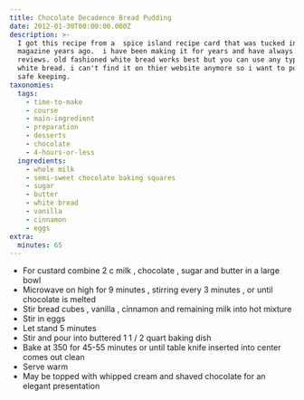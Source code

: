 ```yaml
---
title: Chocolate Decadence Bread Pudding
date: 2012-01-30T00:00:00.000Z
description: >-
  I got this recipe from a  spice island recipe card that was tucked in a womans
  magazine years ago.  i have been making it for years and have always got rave
  reviews. old fashioned white bread works best but you can use any type of
  white bread. i can't find it on thier website anymore so i want to post it for
  safe keeping.
taxonomies:
  tags:
    - time-to-make
    - course
    - main-ingredient
    - preparation
    - desserts
    - chocolate
    - 4-hours-or-less
  ingredients:
    - whole milk
    - semi-sweet chocolate baking squares
    - sugar
    - butter
    - white bread
    - vanilla
    - cinnamon
    - eggs
extra:
  minutes: 65
---
```

 - For custard combine 2 c milk , chocolate , sugar and butter in a large bowl
 - Microwave on high for 9 minutes , stirring every 3 minutes , or until chocolate is melted
 - Stir bread cubes , vanilla , cinnamon and remaining milk into hot mixture
 - Stir in eggs
 - Let stand 5 minutes
 - Stir and pour into buttered 1 1 / 2 quart baking dish
 - Bake at 350 for 45-55 minutes or until table knife inserted into center comes out clean
 - Serve warm
 - May be topped with whipped cream and shaved chocolate for an elegant presentation
